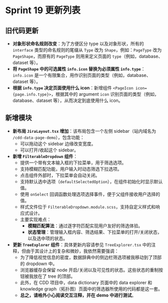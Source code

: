 # Sprint 19 更新列表

## 旧代码更新

- **对象形状命名规则改变**：为了方便区分 type 以及对象形状，所有的 `interface` 类型的命名规则的尾缀从 `Type` 改为 `Shape`，例如：`PageType` 改为 `PageShape`，而原有的 `PageType` 则用来定义页面的 `type`（例如，database、dataset 等）。
- **将 `PageShape` 中的可选属性 `info.icon` 替换为必须属性 `info.type`**：`info.icon` 是一个有限集合，用作识别页面的类型（例如，database、dataset 等）。
- **根据 `info.type` 决定页面使用什么 icon**：新增组件 `<PageIcon icon={page.info.type}>`，根据其中的 argument `icon` 识别页面的类型（例如，database、dataset 等），从而决定到底使用什么 icon。

## 新增模块

- **新布局 `JiraLayout.tsx` 增加**：该布局包含一个左侧 sidebar（站内域名为 `/cdd-data-page-demo`），包含功能：
  - 可以拖动这个 sidebar 边缘改变宽度。
  - 可以打开/收起这个 sidebar。
- **新增 `FilterableDropdown` 组件**：
  - 提供一个带有文本输入框的下拉菜单，用于筛选选项。
  - 支持模糊匹配功能，用户输入时动态筛选下拉选项。
  - 点击组件外部时，下拉菜单会自动关闭。
  - 支持默认选中选项（`defaultSelectedOption`），在组件初始化时显示默认值。
  - 使用 `onSelect` 回调函数处理选项选择事件，便于父组件接收用户选择的值。
  - 样式文件位于 `FilterableDropdown.module.scss`，支持自定义样式和响应式设计。
  - 主要实现难点：
    - **模糊匹配算法**：通过逐字符匹配实现用户友好的筛选体验。
    - **状态管理**：管理输入框内容、筛选结果、下拉菜单的打开/关闭状态，以及选中项的状态。
- **更新 `TreeExplorer` 组件**：具体更新内容请参见 `TreeExplorer.tsx` 中的注释，但由于其设计上的复杂和微妙，我依然需要强调：
	- 为了降低视觉信息的密度，数据辞典中的侧边栏筛选项被我移动到了顶部的 dropdown 中。
	- 浏览器缓存会保留 node 开启/关闭以及可见性的状态。这些状态的重制按钮被我放在了 tree 的顶部。
	- 此外，在 CDD 项目中，data dictionary 页面中的 data explorer 和 knowledge graph（拓扑图）页面中的筛选器所使用的代码都是这一套。
	- **总之，请格外小心阅读交互注释，并在 demo 中进行测试**。